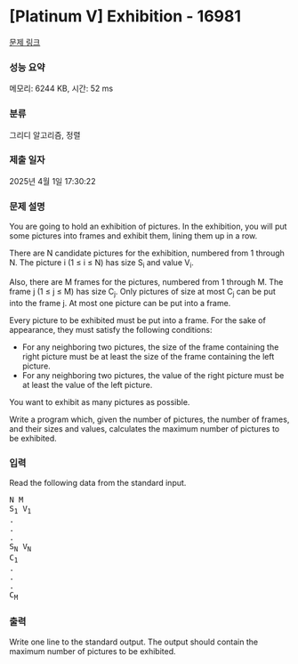 # [Platinum V] Exhibition - 16981 

[문제 링크](https://www.acmicpc.net/problem/16981) 

### 성능 요약

메모리: 6244 KB, 시간: 52 ms

### 분류

그리디 알고리즘, 정렬

### 제출 일자

2025년 4월 1일 17:30:22

### 문제 설명

<p>You are going to hold an exhibition of pictures. In the exhibition, you will put some pictures into frames and exhibit them, lining them up in a row.</p>

<p>There are N candidate pictures for the exhibition, numbered from 1 through N. The picture i (1 ≤ i ≤ N) has size S<sub>i</sub> and value V<sub>i</sub>.</p>

<p>Also, there are M frames for the pictures, numbered from 1 through M. The frame j (1 ≤ j ≤ M) has size C<sub>j</sub>. Only pictures of size at most C<sub>j</sub> can be put into the frame j. At most one picture can be put into a frame.</p>

<p>Every picture to be exhibited must be put into a frame. For the sake of appearance, they must satisfy the following conditions:</p>

<ul>
	<li>For any neighboring two pictures, the size of the frame containing the right picture must be at least the size of the frame containing the left picture.</li>
	<li>For any neighboring two pictures, the value of the right picture must be at least the value of the left picture.</li>
</ul>

<p>You want to exhibit as many pictures as possible.</p>

<p>Write a program which, given the number of pictures, the number of frames, and their sizes and values, calculates the maximum number of pictures to be exhibited.</p>

### 입력 

 <p>Read the following data from the standard input.</p>

<pre>N M
S<sub>1</sub> V<sub>1</sub>
.
.
.
S<sub>N</sub> V<sub>N</sub>
C<sub>1</sub>
.
.
.
C<sub>M</sub></pre>

### 출력 

 <p>Write one line to the standard output. The output should contain the maximum number of pictures to be exhibited.</p>

